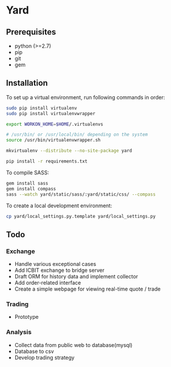 # Yard

## Prerequisites

- python (>=2.7)
- pip
- git
- gem

## Installation

To set up a virtual environment, run following commands in order:

```bash
sudo pip install virtualenv
sudo pip install virtualenvwrapper

export WORKON_HOME=$HOME/.virtualenvs

# /usr/bin/ or /usr/local/bin/ depending on the system
source /usr/bin/virtualenvwrapper.sh

mkvirtualenv --distribute --no-site-package yard

pip install -r requirements.txt
```


To compile SASS:

```bash
gem install sass
gem install compass
sass --watch yard/static/sass/:yard/static/css/ --compass
```


To create a local development environment:

```bash
cp yard/local_settings.py.template yard/local_settings.py
```

## Todo

### Exchange

- Handle various exceptional cases
- Add ICBIT exchange to bridge server
- Draft ORM for history data and implement collector
- Add order-related interface
- Create a simple webpage for viewing real-time quote / trade

### Trading
- Prototype


### Analysis
- Collect data from public web to database(mysql)
- Database to csv
- Develop trading strategy
